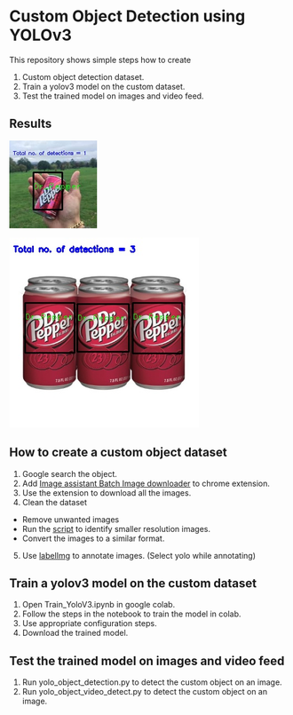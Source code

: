 # Custom Object Detection using YOLOv3
This repository shows simple steps how to create
1. Custom object detection dataset. 
2. Train a yolov3 model on the custom dataset. 
3. Test the trained model on images and video feed. 

## Results

![This is an image](/Output_Images/Output_Test8.jpg)

![This is an image](/Output_Images/Output_Test4.jpg)

## How to create a custom object dataset
1. Google search the object.
2. Add [Image assistant Batch Image downloader](https://chrome.google.com/webstore/detail/imageassistant-batch-imag/dbjbempljhcmhlfpfacalomonjpalpko?hl=en) to chrome extension. 
3. Use the extension to download all the images.
4. Clean the dataset
  - Remove unwanted images
  - Run the [script](image_finder.py) to identify smaller resolution images.
  - Convert the images to a similar format.
5. Use [labelImg](https://github.com/tzutalin/labelImg) to annotate images. (Select yolo while annotating) 

## Train a yolov3 model on the custom dataset

1. Open Train_YoloV3.ipynb in google colab.
2. Follow the steps in the notebook to train the model in colab.
3. Use appropriate configuration steps.
4. Download the trained model.

## Test the trained model on images and video feed
1. Run yolo_object_detection.py to detect the custom object on an image.
2. Run yolo_object_video_detect.py to detect the custom object on an image.







